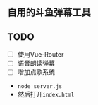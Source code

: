## 自用的斗鱼弹幕工具

## TODO
- [ ] 使用Vue-Router
- [ ] 语音朗读弹幕
- [ ] 增加点歌系统

- `node server.js`
- 然后打开`index.html`
